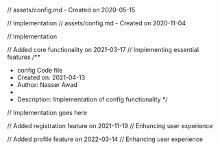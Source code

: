 // assets/config.md - Created on 2020-05-15

// Implementation
// assets/config.md - Created on 2020-11-04

// Implementation

// Added core functionality on 2021-03-17
// Implementing essential features
/**
 * config Code file
 * Created on: 2021-04-13
 * Author: Nasser Awad
 *
 * Description: Implementation of config functionality
 */
 
// Implementation goes here


// Added registration feature on 2021-11-19
// Enhancing user experience

// Added profile feature on 2022-03-14
// Enhancing user experience
